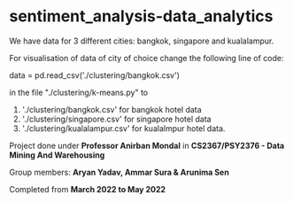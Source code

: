 # sentiment_analysis-data_analytics
We have data for 3 different cities: bangkok, singapore and kualalampur. 

For visualisation of data of city of choice change the following line of code:

data = pd.read_csv('./clustering/bangkok.csv')

in the file "./clustering/k-means.py" to 
1. './clustering/bangkok.csv' for bangkok hotel data
2. './clustering/singapore.csv' for singapore hotel data
3. './clustering/kualalampur.csv' for kualalmpur hotel data.

Project done under **Professor Anirban Mondal** in **CS2367/PSY2376 - Data Mining And Warehousing**

Group members: **Aryan Yadav, Ammar Sura & Arunima Sen**

Completed from **March 2022 to May 2022**

